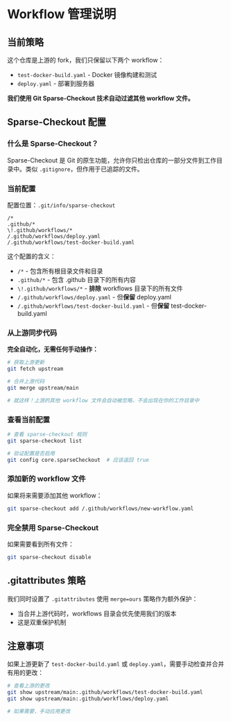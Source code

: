 # Workflow 管理说明

## 当前策略

这个仓库是上游的 fork，我们只保留以下两个 workflow：
- `test-docker-build.yaml` - Docker 镜像构建和测试
- `deploy.yaml` - 部署到服务器

**我们使用 Git Sparse-Checkout 技术自动过滤其他 workflow 文件。**

## Sparse-Checkout 配置

### 什么是 Sparse-Checkout？

Sparse-Checkout 是 Git 的原生功能，允许你只检出仓库的一部分文件到工作目录中。类似 `.gitignore`，但作用于已追踪的文件。

### 当前配置

配置位置：`.git/info/sparse-checkout`

```
/*
.github/*
\!.github/workflows/*
/.github/workflows/deploy.yaml
/.github/workflows/test-docker-build.yaml
```

这个配置的含义：
- `/*` - 包含所有根目录文件和目录
- `.github/*` - 包含 .github 目录下的所有内容
- `\!.github/workflows/*` - **排除** workflows 目录下的所有文件
- `/.github/workflows/deploy.yaml` - 但**保留** deploy.yaml
- `/.github/workflows/test-docker-build.yaml` - 但**保留** test-docker-build.yaml

### 从上游同步代码

**完全自动化，无需任何手动操作：**

```bash
# 获取上游更新
git fetch upstream

# 合并上游代码
git merge upstream/main

# 就这样！上游的其他 workflow 文件会自动被忽略，不会出现在你的工作目录中
```

### 查看当前配置

```bash
# 查看 sparse-checkout 规则
git sparse-checkout list

# 验证配置是否启用
git config core.sparseCheckout  # 应该返回 true
```

### 添加新的 workflow 文件

如果将来需要添加其他 workflow：

```bash
git sparse-checkout add /.github/workflows/new-workflow.yaml
```

### 完全禁用 Sparse-Checkout

如果需要看到所有文件：

```bash
git sparse-checkout disable
```

## .gitattributes 策略

我们同时设置了 `.gitattributes` 使用 `merge=ours` 策略作为额外保护：
- 当合并上游代码时，workflows 目录会优先使用我们的版本
- 这是双重保护机制

## 注意事项

如果上游更新了 `test-docker-build.yaml` 或 `deploy.yaml`，需要手动检查并合并有用的更改：

```bash
# 查看上游的更改
git show upstream/main:.github/workflows/test-docker-build.yaml
git show upstream/main:.github/workflows/deploy.yaml

# 如果需要，手动应用更改
```
